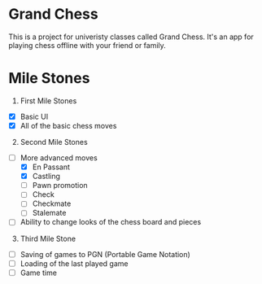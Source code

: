 # Grand Chess

This is a project for univeristy classes called Grand Chess. It's an app for playing chess offline with your friend or family.

# Mile Stones

1. First Mile Stones

 - [X] Basic UI
 - [X] All of the basic chess moves

2. Second Mile Stones

 - [ ] More advanced moves
    - [X] En Passant
    - [X] Castling
    - [ ] Pawn promotion
    - [ ] Check
    - [ ] Checkmate
    - [ ] Stalemate
 - [ ] Ability to change looks of the chess board and pieces

3. Third Mile Stone

 - [ ] Saving of games to PGN (Portable Game Notation)
 - [ ] Loading of the last played game
 - [ ] Game time
